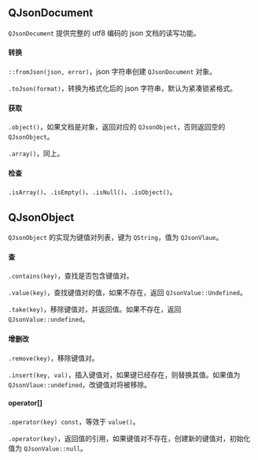 ## QJsonDocument
`QJsonDocument` 提供完整的 utf8 编码的 json 文档的读写功能。

#### 转换
`::fromJson(json, error)`，json 字符串创建 `QJsonDocument` 对象。

`.toJson(format)`，转换为格式化后的 json 字符串，默认为紧凑锁紧格式。

#### 获取
`.object()`，如果文档是对象，返回对应的 `QJsonObject`，否则返回空的 `QJsonObject`。

`.array()`，同上。

#### 检查
`.isArray()`、`.isEmpty()`、`.isNull()`、`.isObject()`。

## QJsonObject
`QJsonObject` 的实现为键值对列表，键为 `QString`，值为 `QJsonVlaue`。

#### 查
`.contains(key)`，查找是否包含键值对。

`.value(key)`，查找键值对的值，如果不存在，返回 `QJsonValue::Undefined`。

`.take(key)`，移除键值对，并返回值。如果不存在，返回 `QJsonValue::undefined`。

#### 增删改
`.remove(key)`，移除键值对。

`.insert(key, val)`，插入键值对，如果键已经存在，则替换其值。如果值为 `QJsonVlaue::undefined`，改键值对将被移除。

#### operator[]
`.operator(key) const`，等效于 `value()`。

`.operator(key)`，返回值的引用，如果键值对不存在，创建新的键值对，初始化值为 `QJsonValue::null`。